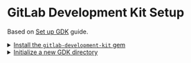 # GitLab Development Kit Setup

Based on [Set up GDK](https://gitlab.com/gitlab-org/gitlab-development-kit/blob/master/doc/set-up-gdk.md) guide.

<details><summary><a href="https://gitlab.com/gitlab-org/gitlab-development-kit/blob/master/doc/set-up-gdk.md#install-the-gitlab-development-kit-gem">Install the <code>gitlab-development-kit</code> gem</a></summary>

```bash
$ gem install gitlab-development-kit
Fetching gitlab-development-kit-0.2.5.gem
Successfully installed gitlab-development-kit-0.2.5
Parsing documentation for gitlab-development-kit-0.2.5
Installing ri documentation for gitlab-development-kit-0.2.5
Done installing documentation for gitlab-development-kit after 0 seconds
1 gem installed

# Verify installation
$ gem list | grep gitlab-development-kit
gitlab-development-kit (0.2.5)
```

</details>

<details><summary><a href="https://gitlab.com/gitlab-org/gitlab-development-kit/blob/master/doc/set-up-gdk.md#initialize-a-new-gdk-directory">Initialize a new GDK directory</a></summary>

```bash
$ mkdir ~/Code/GitLab && cd ~/Code/GitLab
# blank

# Initialize in `gdk` custom directory
$ gdk init gdk
Cloning into 'gdk'...
remote: Enumerating objects: 8969, done.
remote: Counting objects: 100% (8969/8969), done.
remote: Compressing objects: 100% (3168/3168), done.
remote: Total 8969 (delta 5784), reused 8818 (delta 5644)KiB/s
Receiving objects: 100% (8969/8969), 2.15 MiB | 1.20 MiB/s, done.
Resolving deltas: 100% (5784/5784), done.
Adding /Users/zain/Code/GitLab/gdk to trusted_directories in /Users/zain/.gdk.yml
```

</details>
